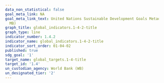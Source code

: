 ```yaml
---
data_non_statistical: false
goal_meta_link: NA
goal_meta_link_text: United Nations Sustainable Development Goals Metadata (PDF 4.0
  MB)
graph_title: global_indicators.1-4-2-title
graph_type: line
indicator_number: 1.4.2
indicator_name: global_indicators.1-4-2-title
indicator_sort_order: 01-04-02
published: true
sdg_goal: '1'
target_name: global_targets.1-4-title
target_id: '1.4'
un_custodian_agency: World Bank (WB)
un_designated_tier: '2'
---
```

